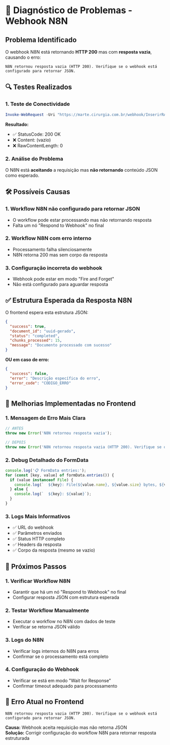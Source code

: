 # 🚨 Diagnóstico de Problemas - Webhook N8N

## Problema Identificado

O webhook N8N está retornando **HTTP 200** mas com **resposta vazia**, causando o erro:

```
N8N retornou resposta vazia (HTTP 200). Verifique se o webhook está configurado para retornar JSON.
```

## 🔍 Testes Realizados

### 1. Teste de Conectividade

```powershell
Invoke-WebRequest -Uri "https://marte.cirurgia.com.br/webhook/InserirRAG" -Method POST -Headers @{"Content-Type"="application/json"} -Body '{"test": "ping"}' -UseBasicParsing
```

**Resultado:**

- ✅ StatusCode: 200 OK
- ❌ Content: (vazio)
- ❌ RawContentLength: 0

### 2. Análise do Problema

O N8N está **aceitando** a requisição mas **não retornando** conteúdo JSON como esperado.

## 🛠️ Possíveis Causas

### 1. **Workflow N8N não configurado para retornar JSON**

- O workflow pode estar processando mas não retornando resposta
- Falta um nó "Respond to Webhook" no final

### 2. **Workflow N8N com erro interno**

- Processamento falha silenciosamente
- N8N retorna 200 mas sem corpo da resposta

### 3. **Configuração incorreta do webhook**

- Webhook pode estar em modo "Fire and Forget"
- Não está configurado para aguardar resposta

## ✅ Estrutura Esperada da Resposta N8N

O frontend espera esta estrutura JSON:

```json
{
  "success": true,
  "document_id": "uuid-gerado",
  "status": "completed", 
  "chunks_processed": 15,
  "message": "Documento processado com sucesso"
}
```

**OU em caso de erro:**

```json
{
  "success": false,
  "error": "Descrição específica do erro",
  "error_code": "CODIGO_ERRO"
}
```

## 🔧 Melhorias Implementadas no Frontend

### 1. Mensagem de Erro Mais Clara

```javascript
// ANTES
throw new Error('N8N retornou resposta vazia');

// DEPOIS  
throw new Error('N8N retornou resposta vazia (HTTP 200). Verifique se o webhook está configurado para retornar JSON.');
```

### 2. Debug Detalhado do FormData

```javascript
console.log('📋 FormData entries:');
for (const [key, value] of formData.entries()) {
  if (value instanceof File) {
    console.log(`  ${key}: File(${value.name}, ${value.size} bytes, ${value.type})`);
  } else {
    console.log(`  ${key}: ${value}`);
  }
}
```

### 3. Logs Mais Informativos

- ✅ URL do webhook
- ✅ Parâmetros enviados
- ✅ Status HTTP completo
- ✅ Headers da resposta
- ✅ Corpo da resposta (mesmo se vazio)

## 🎯 Próximos Passos

### 1. **Verificar Workflow N8N**

- Garantir que há um nó "Respond to Webhook" no final
- Configurar resposta JSON com estrutura esperada

### 2. **Testar Workflow Manualmente**

- Executar o workflow no N8N com dados de teste
- Verificar se retorna JSON válido

### 3. **Logs do N8N**

- Verificar logs internos do N8N para erros
- Confirmar se o processamento está completo

### 4. **Configuração do Webhook**

- Verificar se está em modo "Wait for Response"
- Confirmar timeout adequado para processamento

## 🚨 Erro Atual no Frontend

```
N8N retornou resposta vazia (HTTP 200). Verifique se o webhook está configurado para retornar JSON.
```

**Causa:** Webhook aceita requisição mas não retorna JSON  
**Solução:** Corrigir configuração do workflow N8N para retornar resposta estruturada
